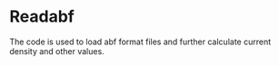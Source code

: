 # Readabf
The code is used to load abf format files and further calculate current density and other values.

